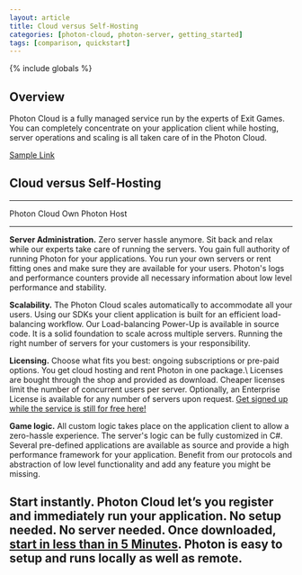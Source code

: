 ```yaml
---
layout: article
title: Cloud versus Self-Hosting
categories: [photon-cloud, photon-server, getting_started]
tags: [comparison, quickstart]
---
```

{% include globals %}

Overview
--------

Photon Cloud is a fully managed service run by the experts of Exit
Games. You can completely concentrate on your application client while
hosting, server operations and scaling is all taken care of in the
Photon Cloud.

[Sample Link](/Photon_In_Five_Minutes)

Cloud versus Self-Hosting
-------------------------

  ------------------------------------------------------------------------------------------------------------------------------------------------------------------------------------------------------------------------------------------------------------------------------------------------------------------------------------------------------------------------------------------------------------------------------------------------------------------------------
  Photon Cloud                                                                                                                                                                      Own Photon Host
  --------------------------------------------------------------------------------------------------------------------------------------------------------------------------------- --------------------------------------------------------------------------------------------------------------------------------------------------------------------------------------------------------------------------------------------------------------------------------------------
  **Server Administration.** Zero server hassle anymore. Sit back and relax while our experts take care of running the servers.                                                     You gain full authority of running Photon for your applications. You run your own servers or rent fitting ones and make sure they are available for your users. Photon's logs and performance counters provide all necessary information about low level performance and stability.

  **Scalability.** The Photon Cloud scales automatically to accommodate all your users. Using our SDKs your client application is built for an efficient load-balancing workflow.   Our Load-balancing Power-Up is available in source code. It is a solid foundation to scale across multiple servers. Running the right number of servers for your customers is your responsibility.

  **Licensing.** Choose what fits you best: ongoing subscriptions or pre-paid options. You get cloud hosting and rent Photon in one package.\                                       Licenses are bought through the shop and provided as download. Cheaper licenses limit the number of concurrent users per server. Optionally, an Enterprise License is available for any number of servers upon request.
   [Get signed up while the service is still for free here!](http://cloud.exitgames.com/)                                                                                           

  **Game logic.** All custom logic takes place on the application client to allow a zero-hassle experience.                                                                         The server's logic can be fully customized in C\#. Several pre-defined applications are available as source and provide a high performance framework for your application. Benefit from our protocols and abstraction of low level functionality and add any feature you might be missing.

  **Start instantly.** Photon Cloud let’s you register and immediately run your application. No setup needed. No server needed.                                                     Once downloaded, [start in less than in 5 Minutes](http://doc.exitgames.com/quickstart/photoninfiveminutes). Photon is easy to setup and runs locally as well as remote.
  ------------------------------------------------------------------------------------------------------------------------------------------------------------------------------------------------------------------------------------------------------------------------------------------------------------------------------------------------------------------------------------------------------------------------------------------------------------------------------


